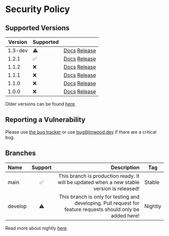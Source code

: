 # Security Policy

## Supported Versions

| Version | Supported          |                                                                                                                                           |
| ------- | ------------------ | ----------------------------------------------------------------------------------------------------------------------------------------- |
| 1.3-dev | :warning:          | [Docs](https://docs.butterfly.linwood.dev/docs/1.3/intro) [Release](https://github.com/LinwoodCloud/butterfly/releases/tag/v1.3.0-beta.2) |
| 1.2.1   | :white_check_mark: | [Docs](https://docs.butterfly.linwood.dev/docs/1.2/intro) [Release](https://github.com/LinwoodCloud/butterfly/releases/tag/v1.2.1)        |
| 1.1.2   | :x:                | [Docs](https://docs.butterfly.linwood.dev/docs/1.1/intro) [Release](https://github.com/LinwoodCloud/butterfly/releases/tag/v1.1.2)        |
| 1.1.1   | :x:                | [Docs](https://docs.butterfly.linwood.dev/docs/1.1/intro) [Release](https://github.com/LinwoodCloud/butterfly/releases/tag/v1.1.1)        |
| 1.1.0   | :x:                | [Docs](https://docs.butterfly.linwood.dev/docs/1.1/intro) [Release](https://github.com/LinwoodCloud/butterfly/releases/tag/v1.1.0)        |
| 1.0.0   | :x:                | [Docs](https://docs.butterfly.linwood.dev/docs/1.0/intro) [Release](https://github.com/LinwoodCloud/butterfly/releases/tag/v1.0.0)        |

Older versions can be found [here](https://docs.butterfly.linwood.dev/pre-1-0).

## Reporting a Vulnerability

Please use [the bug tracker](https://github.com/LinwoodCloud/butterfly/issues) or use <bug@linwood.dev> if there are a critical bug.

## Branches

| Name    | Support |                                                                                                  Description | Tag     |
| :------ | :-----: | -----------------------------------------------------------------------------------------------------------: | ------- |
| main    |    ✅    |                   This branch is production ready. It will be updated when a new stable version is released! | Stable  |
| develop |    ⚠️    | This branch is only for testing and developing. Pull request for feature requests should only be added here! | Nightly |

Read more about nightly [here](https://docs.butterfly.linwood.dev/nightly).

